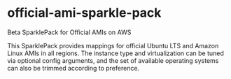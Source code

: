 # official-ami-sparkle-pack
Beta SparklePack for Official AMIs on AWS

This SparklePack provides mappings for official Ubuntu LTS and Amazon Linux AMIs in all regions. The instance type and virtualization can be tuned via optional config arguments, and the set of available operating systems can also be trimmed according to preference. 
